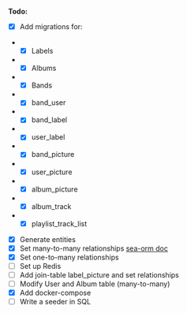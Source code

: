 **Todo:** </br>

- [x] Add migrations for:
- - [x] Labels
- - [x] Albums
- - [x] Bands
- - [x] band_user
- - [x] band_label
- - [x] user_label
- - [x] band_picture
- - [x] user_picture
- - [x] album_picture
- - [x] album_track
- - [x] playlist_track_list
        <br>

- [x] Generate entities
- [x] Set many-to-many relationships [sea-orm doc](https://www.sea-ql.org/SeaORM/docs/relation/many-to-many/)
- [x] Set one-to-many relationships
- [ ] Set up Redis
- [ ] Add join-table label_picture and set relationships
- [ ] Modify User and Album table (many-to-many)
- [x] Add docker-compose
- [ ] Write a seeder in SQL
